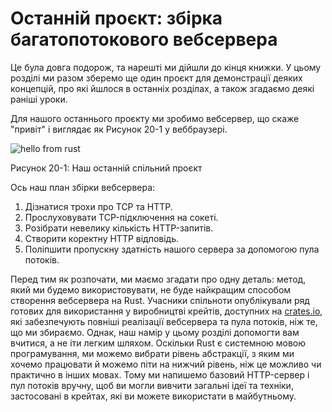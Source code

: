 # Останній проєкт: збірка багатопотокового вебсервера

Це була довга подорож, та нарешті ми дійшли до кінця книжки. У цьому розділі ми разом зберемо ще один проєкт для демонстрації деяких концепцій, про які йшлося в останніх розділах, а також згадаємо деякі раніші уроки.

Для нашого останнього проєкту ми зробимо вебсервер, що скаже "привіт" і виглядає як Рисунок 20-1 у веббраузері.

![hello from rust](img/trpl20-01.png)

<span class="caption">Рисунок 20-1: Наш останній спільний проєкт</span>

Ось наш план збірки вебсервера:

1. Дізнатися трохи про TCP та HTTP.
2. Прослуховувати TCP-підключення на сокеті.
3. Розібрати невелику кількість HTTP-запитів.
4. Створити коректну HTTP відповідь.
5. Поліпшити пропускну здатність нашого сервера за допомогою пула потоків.

Перед тим як розпочати, ми маємо згадати про одну деталь: метод, який ми будемо використовувати, не буде найкращим способом створення вебсервера на Rust. Учасники спільноти опублікували ряд готових для використання у виробництві крейтів, доступних на [crates.io](https://crates.io/), які забезпечують повніші реалізації вебсервера та пула потоків, ніж те, що ми збираємо. Однак, наш намір у цьому розділі допомогти вам вчитися, а не іти легким шляхом. Оскільки Rust є системною мовою програмування, ми можемо вибрати рівень абстракції, з яким ми хочемо працювати й можемо піти на нижчий рівень, ніж це можливо чи практично в інших мовах. Тому ми напишемо базовий HTTP-сервер і пул потоків вручну, щоб ви могли вивчити загальні ідеї та техніки, застосовані в крейтах, які ви можете використати в майбутньому.
